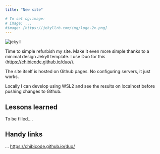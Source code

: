 ```yaml
---
title: "New site"

# To set og:image:
# image: ...
#image: [https://jekyllrb.com/img/logo-2x.png]
---
```

![jekyll](https://jekyllrb.com/img/logo-2x.png)

Time to simple refurbish my site. Make it even more simple thanks to a minimal design Jekyll template. I use Duo for this (https://chibicode.github.io/duo/).

The site itself is hosted on Github pages. No configuring servers, it just works. 

Locally I can develop using WSL2 and see the results on localhost before pushing changes to Github. 

## Lessons learned
To be filled....

## Handy links
...
https://chibicode.github.io/duo/